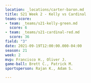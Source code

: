 ```yaml
---
location: _locations/carter-baron.md
title: S21 Week 2 - Kelly vs Cardinal
teams-score:
- team: _teams/s21-kelly-green.md
  score: 6
- team: _teams/s21-cardinal-red.md
  score: 36
field: "3"
date: 2021-09-19T12:00:00.000-04:00
season: 21
week: 2
mvp: Francisco H., Oliver J.
game-ball: Brett C., Patrick M.
sportsperson: Rajan K., Adam S.

---
```


